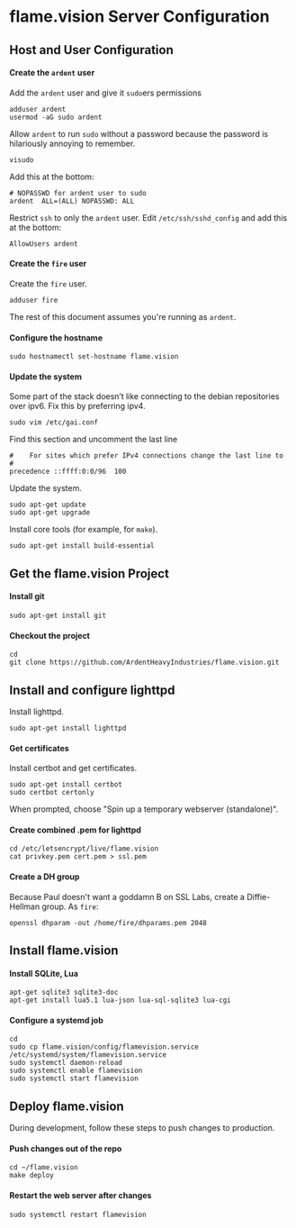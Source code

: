 # flame.vision Server Configuration

## Host and User Configuration
 
#### Create the `ardent` user

Add the `ardent` user and give it `sudo`ers permissions

	adduser ardent
	usermod -aG sudo ardent

Allow `ardent` to run `sudo` without a password because the password is hilariously annoying to remember.

	visudo

Add this at the bottom:

	# NOPASSWD for ardent user to sudo
	ardent  ALL=(ALL) NOPASSWD: ALL

Restrict `ssh` to only the `ardent` user. Edit `/etc/ssh/sshd_config` and add this at the bottom:

	AllowUsers ardent

#### Create the `fire` user

Create the `fire` user.

	adduser fire
 
The rest of this document assumes you're running as `ardent`.

#### Configure the hostname

	sudo hostnamectl set-hostname flame.vision

#### Update the system

Some part of the stack doesn’t like connecting to the debian repositories over ipv6. Fix this by preferring ipv4.

	sudo vim /etc/gai.conf

Find this section and uncomment the last line
	
	#    For sites which prefer IPv4 connections change the last line to
	#
	precedence ::ffff:0:0/96  100

Update the system.

	sudo apt-get update
	sudo apt-get upgrade

Install core tools (for example, for `make`).

	sudo apt-get install build-essential
	
## Get the flame.vision Project

#### Install git

	sudo apt-get install git

#### Checkout the project

	cd
	git clone https://github.com/ArdentHeavyIndustries/flame.vision.git

## Install and configure lighttpd

Install lighttpd.

	sudo apt-get install lighttpd
 
#### Get certificates

Install certbot and get certificates.

	sudo apt-get install certbot
	sudo certbot certonly
   
When prompted, choose "Spin up a temporary webserver (standalone)".

#### Create combined .pem for lighttpd

	cd /etc/letsencrypt/live/flame.vision
	cat privkey.pem cert.pem > ssl.pem

#### Create a DH group

Because Paul doesn't want a goddamn B on SSL Labs, create a Diffie-Hellman group. As `fire`:

	openssl dhparam -out /home/fire/dhparams.pem 2048

## Install flame.vision

#### Install SQLite, Lua

	apt-get sqlite3 sqlite3-doc
	apt-get install lua5.1 lua-json lua-sql-sqlite3 lua-cgi

#### Configure a systemd job

	cd
	sudo cp flame.vision/config/flamevision.service /etc/systemd/system/flamevision.service
	sudo systemctl daemon-reload
	sudo systemctl enable flamevision
	sudo systemctl start flamevision

## Deploy flame.vision

During development, follow these steps to push changes to production.

#### Push changes out of the repo

	cd ~/flame.vision
	make deploy

#### Restart the web server after changes

	sudo systemctl restart flamevision

